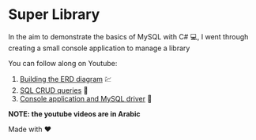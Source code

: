 # Super Library
In the aim to demonstrate the basics of MySQL with C# :computer:, I went through creating a small console application to manage a library

You can follow along on Youtube:

1. [Building the ERD diagram](https://youtu.be/a9CC-6i-erc) :chart:
1. [SQL CRUD queries](https://youtu.be/L6PzguGNRcY) :floppy_disk:
1. [Console application and MySQL driver](https://youtu.be/4AROE46GWKc) :link:

**NOTE: the youtube videos are in Arabic**

Made with :heart:
